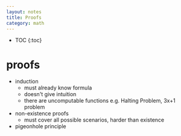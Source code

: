 ```yaml
---
layout: notes
title: Proofs
category: math
---
```


* TOC
{:toc}

# proofs
- induction
	- must already know formula
	- doesn't give intuition
	- there are uncomputable functions e.g. Halting Problem, 3x+1 problem
- non-existence proofs
	- must cover all possible scenarios, harder than existence
- pigeonhole principle